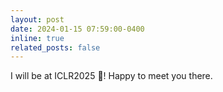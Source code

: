 ```yaml
---
layout: post
date: 2024-01-15 07:59:00-0400
inline: true
related_posts: false
---
```


I will be at ICLR2025 🥳! Happy to meet you there.
